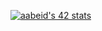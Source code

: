 [![aabeid's 42 stats](https://badge.mediaplus.ma/darkblue/aabeid)](https://github.com/oakoudad/badge42)
